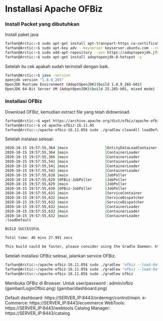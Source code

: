 # Installasi Apache OFBiz

### Install Packet yang dibutuhkan
Install paket java
```bash
farhan@Arctic:~$ sudo apt-get install apt-transport-https ca-certificates wget dirmngr gnupg software-properties-common unzip -y
farhan@Arctic:~$ sudo apt-key adv --keyserver keyserver.ubuntu.com --recv-keys 8AC3B29174885C03
farhan@Arctic:~$ sudo add-apt-repository --yes https://adoptopenjdk.jfrog.io/adoptopenjdk/deb/
farhan@Arctic:~$ sudo apt-get install adoptopenjdk-8-hotspot -y
```

Setelah itu cek apakah sudah terinstall dengan baik.
```bash
farhan@Arctic:~$ java -version
openjdk version "1.8.0_265"
OpenJDK Runtime Environment (AdoptOpenJDK)(build 1.8.0_265-b01)
OpenJDK 64-Bit Server VM (AdoptOpenJDK)(build 25.265-b01, mixed mode)
```

### Installasi OFBiz
Download OFBiz, kemudian extract file yang telah didownload.
```bash
farhan@Arctic:~$ wget https://archive.apache.org/dist/ofbiz/apache-ofbiz-16.11.05.zip
farhan@Arctic:~$ cd apache-ofbiz-16.11.05
farhan@Arctic:~/apache-ofbiz-16.11.05$ sudo ./gradlew cleanAll loadDefault
```

Setelah instalasi selesai:
```bash
2020-10-15 19:57:55,364 |main                 |EntityDataLoadContainer       |I| =-=-=-=-=-=-= Finished the data load with 17175 rows changed.
2020-10-15 19:57:55,364 |main                 |ContainerLoader               |I| Started container dataload-container
2020-10-15 19:57:55,366 |main                 |ContainerLoader               |I| Shutting down containers
2020-10-15 19:57:55,541 |main                 |ContainerLoader               |I| Stopping container dataload-container
2020-10-15 19:57:55,541 |main                 |ContainerLoader               |I| Stopped container dataload-container
2020-10-15 19:57:55,542 |main                 |ContainerLoader               |I| Stopping container service-container
2020-10-15 19:57:55,628 |main                 |JobPoller                     |I| Shutting down JobPoller.
2020-10-15 19:57:55,629 |OFBiz-JobPoller      |JobPoller                     |I| JobPoller thread started.
2020-10-15 19:57:55,629 |main                 |JobPoller                     |I| JobPoller shutdown completed.
2020-10-15 19:57:55,630 |OFBiz-JobPoller      |JobPoller                     |I| JobPoller thread stopped.
2020-10-15 19:57:55,631 |main                 |ServiceContainer              |I| Removing from cache dispatcher: entity-default
2020-10-15 19:57:55,632 |main                 |ServiceDispatcher             |I| De-Registering dispatcher: entity-default
2020-10-15 19:57:55,632 |main                 |ServiceDispatcher             |I| Shutting down the service engine...
2020-10-15 19:57:55,632 |main                 |ContainerLoader               |I| Stopped container service-container
2020-10-15 19:57:55,632 |main                 |ContainerLoader               |I| Stopping container component-container
2020-10-15 19:57:55,632 |main                 |ContainerLoader               |I| Stopped container component-container
:loadDefault

BUILD SUCCESSFUL

Total time: 46 mins 27.991 secs

This build could be faster, please consider using the Gradle Daemon: https://docs.gradle.org/2.13/userguide/gradle_daemon.html
```

Setelah installasi OFBiz selesai, jalankan service OFBiz.
```bash
farhan@Arctic:~/apache-ofbiz-16.11.05$ sudo ./gradlew "ofbiz --load-data readers=seed"
farhan@Arctic:~/apache-ofbiz-16.11.05$ sudo ./gradlew "ofbiz --load-data readers=seed,seed-initial,ext"
farhan@Arctic:~/apache-ofbiz-16.11.05$ sudo ./gradlew ofbiz
```

Membuka OFBiz di Browser. Untuk user/password : admin/ofbiz
(gambar/LoginOfbiz.png)
(gambar/dashboard.png)

Default dashboard: https://SERVER_IP:8443/ordermgr/control/main. 
e-Commerce: https://SERVER_IP:8443/ecommerce
WebTools: https://SERVER_IP:8443/webtools
Catalog Manager: https://SERVER_IP:8443/catalog





